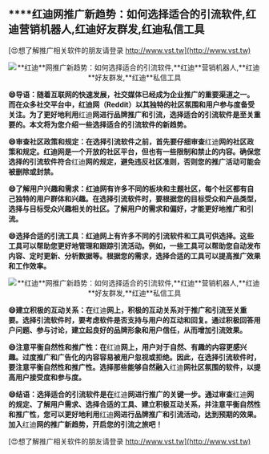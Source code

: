 ## ****红迪**网推广新趋势：如何选择适合的引流软件,**红迪**营销机器人,**红迪**好友群发,**红迪**私信工具**

[😍想了解推广相关软件的朋友请登录 http://www.vst.tw](http://www.vst.tw)

 <center><img src="https://vst.tw/MP4/tuiguang/png/2.png" alt="**红迪**网推广新趋势：如何选择适合的引流软件,**红迪**营销机器人,**红迪**好友群发,**红迪**私信工具"></center>

**😄导语：随着互联网的快速发展，社交媒体已经成为企业推广的重要渠道之一。而在众多社交平台中，**红迪**网（Reddit）以其独特的社区氛围和用户参与度备受关注。为了更好地利用**红迪**网进行品牌推广和引流，选择适合的引流软件是至关重要的。本文将为您介绍一些选择适合的引流软件的新趋势。**

**😄审查社区政策和规定：在选择引流软件之前，首先要仔细审查**红迪**网的社区政策和规定。**红迪**网是一个开放的社区平台，但也有一些限制和禁止的内容。确保您选择的引流软件符合**红迪**网的规定，避免违反社区准则，否则您的推广活动可能会被删除或封禁。**

**😄了解用户兴趣和需求：**红迪**网有许多不同的板块和主题社区，每个社区都有自己独特的用户群体和兴趣。在选择引流软件时，要根据您的目标受众和产品类型，选择与目标受众兴趣相关的社区。了解用户的需求和偏好，才能更好地推广和引流。**

**😄选择合适的引流工具：**红迪**网上有许多不同的引流软件和工具可供选择。这些工具可以帮助您更好地管理和跟踪引流活动。例如，一些工具可以帮助您自动发布内容、定时更新、分析数据等。根据您的需求，选择合适的工具可以提高推广效果和工作效率。**

 <center><img src="https://vst.tw/MP4/tuiguang/png/7.png" alt="**红迪**网推广新趋势：如何选择适合的引流软件,**红迪**营销机器人,**红迪**好友群发,**红迪**私信工具"></center>

**😄建立积极的互动关系：在**红迪**网上，积极的互动关系对于推广和引流至关重要。选择引流软件时，要考虑软件是否支持与用户的互动和回复。通过积极回答用户问题、参与讨论，建立起良好的品牌形象和用户信任，从而增加引流效果。**

**😄注意平衡自然性和推广性：在**红迪**网上，用户对于自然、有趣的内容更感兴趣。过度推广和广告化的内容容易被用户忽视或拒绝。因此，在选择引流软件时，要注意平衡自然性和推广性。选择那些能够自然融入**红迪**网社区氛围的软件，以提高用户接受度和参与度。**

**😄结语：选择适合的引流软件是在**红迪**网进行推广的关键一步。通过审查**红迪**网的规定、了解用户需求、选择合适的工具、建立积极互动关系，并注意平衡自然性和推广性，您可以更好地利用**红迪**网进行品牌推广和引流活动，达到预期的效果。加入**红迪**网的推广新趋势，开启您的引流之旅吧！**

[😍想了解推广相关软件的朋友请登录 http://www.vst.tw](http://www.vst.tw)



